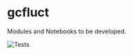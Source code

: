 # gcfluct
Modules and Notebooks to be developed.

![Tests](https://github.com/CharlesERomero/gcfluct/actions/workflows/tests.yml/badge.svg)
